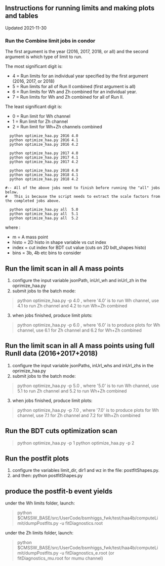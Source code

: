 ## Instructions for running limits and making plots and tables

Updated 2021-11-30

### Run the Combine limit jobs in condor

The first argument is the year (2016, 2017, 2018, or all) and the second argument is which type of limit to run.

The most significant digit is:
 * 4 = Run limits for an individual year specified by the first argument (2016, 2017, or 2018)
 * 5 = Run limits for all of Run II combined (first argument is all)
 * 6 = Run limits for Wh and Zh combined for an individual year.
 * 7 = Run limits for Wh and Zh combined for all of Run II.

The least significant digit is:
 * 0 = Run limit for Wh channel
 * 1 = Run limit for Zh channel
 * 2 = Run limit for Wh+Zh channels combined

```
  python optimize_haa.py 2016 4.0
  python optimize_haa.py 2016 4.1
  python optimize_haa.py 2016 4.2

  python optimize_haa.py 2017 4.0
  python optimize_haa.py 2017 4.1
  python optimize_haa.py 2017 4.2

  python optimize_haa.py 2018 4.0
  python optimize_haa.py 2018 4.1
  python optimize_haa.py 2018 4.2

#-- All of the above jobs need to finish before running the "all" jobs below.
#   This is because the script needs to extract the scale factors from the completed jobs above.

  python optimize_haa.py all  5.0
  python optimize_haa.py all  5.1
  python optimize_haa.py all  5.2
```

where :
* m = A mass point
* histo = 2D histo in shape variable vs cut index
* index = cut index for BDT cut value (cuts on 2D bdt_shapes histo)
* bins = 3b, 4b etc bins to consider

## Run the limit scan in all A mass points
1. configure the input variable jsonPath, inUrl_wh and inUrl_zh in the oprimize_haa.py
2. submit jobs to the batch mode:
> python optimize_haa.py -p 4.0
  , where '4.0' is to run Wh channel, use 4.1 to run Zh channel and 4.2 to run Wh+Zh combined
3. when jobs finished, produce limit plots:
> python optimize_haa.py -p 6.0
  , where '6.0' is to produce plots for Wh channel, use 6.1 for Zh channel and 6.2 for Wh+Zh combined 

## Run the limit scan in all A mass points using full RunII data (2016+2017+2018)
1. configure the input variable jsonPaths, inUrl_whs and inUrl_zhs in the oprimize_haa.py
2. submit jobs to the batch mode:
> python optimize_haa.py -p 5.0
  , where '5.0' is to run Wh channel, use 5.1 to run Zh channel and 5.2 to run Wh+Zh combined
3. when jobs finished, produce limit plots:
> python optimize_haa.py -p 7.0
  , where '7.0' is to produce plots for Wh channel, use 7.1 for Zh channel and 7.2 for Wh+Zh combined 

## Run the BDT cuts optimization scan
> python optimize_haa.py -p 1
> python optimize_haa.py -p 2

## Run the postfit plots
1. configure the variables limit_dir, dir1 and wz in the file: postfitShapes.py.
2. and then: python postfitShapes.py

## produce the postfit-b event yields
under the Wh limits folder, launch:
> python $CMSSW_BASE/src/UserCode/bsmhiggs_fwk/test/haa4b/computeLimit/dumpPostfits.py -u fitDiagnostics.root

under the Zh limits folder, launch:
> python $CMSSW_BASE/src/UserCode/bsmhiggs_fwk/test/haa4b/computeLimit/dumpPostfits.py  -u fitDiagnostics_e.root (or fitDiagnostics_mu.root for mumu channel)
